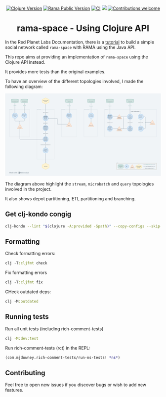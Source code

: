 <div align="center">
    <a href="https://clojure.org/" target="_blank" rel="noopener noreferrer"><img src="https://img.shields.io/badge/clojure-v1.11.1-blue.svg" alt="Clojure Version"></a>
    <a href="https://redplanetlabs.com/" target="_blank" rel="noopener noreferrer"><img src="https://img.shields.io/badge/rama-v0.16.1-red.svg" alt="Rama Public Version"></a>
    <a href="https://github.com/skydread1/rama-space/actions/workflows/test.yml"><img src="https://github.com/skydread1/rama-space/actions/workflows/test.yml/badge.svg" alt="CI"></a>
    <a href="https://codecov.io/gh/skydread1/rama-space" ><img src="https://codecov.io/gh/skydread1/rama-space/branch/master/graph/badge.svg"/></a>
    <a href="https://github.com/skydread1/rama-space/issues" target="_blank" rel="noopener noreferrer"><img src="https://img.shields.io/badge/contributions-welcome-blue.svg" alt="Contributions welcome"></a>
</div>

<h1 align="center">rama-space - Using Clojure API</h1>

In the Red Planet Labs Documentation, there is a [tutorial](https://redplanetlabs.com/docs/~/tutorial6.html#gsc.tab=0) to build a simple social network called `rama-space` with RAMA using the Java API.

This repo aims at providing an implementation of `rama-space` using the Clojure API instead.

It provides more tests than the original examples.

To have an overview of the different topologies involved, I made the following diagram:

![Rama Topology Diagram](docs/diagram.png)

The diagram above highlight the `stream`, `microbatch` and `query` topologies involved in the project.

It also shows depot partitioning, ETL partitioning and branching.

## Get clj-kondo congig

```sh
clj-kondo --lint "$(clojure -A:provided -Spath)" --copy-configs --skip-lint
```

## Formatting

Check formatting errors:
```clojure
clj -T:cljfmt check
```

Fix formatting errors
```clojure
clj -T:cljfmt fix
```

CHeck outdated deps:
```clojure
clj -M:outdated
```

## Running tests

Run all unit tests (including rich-comment-tests)

```sh
clj -M:dev:test
```

Run rich-comment-tests (rct) in the REPL:
```clj
(com.mjdowney.rich-comment-tests/run-ns-tests! *ns*)
```

## Contributing

Feel free to open new issues if you discover bugs or wish to add new features.

